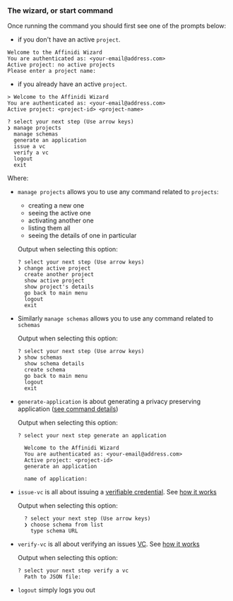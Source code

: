 ### The wizard, or start command

Once running the command you should first see one of the prompts below:

- if you don't have an active `project`.

```shell
Welcome to the Affinidi Wizard
You are authenticated as: <your-email@address.com>
Active project: no active projects
Please enter a project name:
```

- if you already have an active `project`.

```shell
> Welcome to the Affinidi Wizard
You are authenticated as: <your-email@address.com>
Active project: <project-id> <project-name>

? select your next step (Use arrow keys)
❯ manage projects
  manage schemas
  generate an application
  issue a vc
  verify a vc
  logout
  exit
```

Where:

- `manage projects` allows you to use any command related to `projects`:

  - creating a new one
  - seeing the active one
  - activating another one
  - listing them all
  - seeing the details of one in particular

  Output when selecting this option:

  ```shell
  ? select your next step (Use arrow keys)
  ❯ change active project
    create another project
    show active project
    show project's details
    go back to main menu
    logout
    exit
  ```

- Similarly `manage schemas` allows you to use any command related to `schemas`

  Output when selecting this option:

  ```shell
  ? select your next step (Use arrow keys)
  ❯ show schemas
    show schema details
    create schema
    go back to main menu
    logout
    exit
  ```

- `generate-application` is about generating a privacy preserving application ([see command details](../README.md#affinidi-generate-application))

  Output when selecting this option:

  ```shell
  ? select your next step generate an application

    Welcome to the Affinidi Wizard
    You are authenticated as: <your-email@address.com>
    Active project: <project-id>
    generate an application

    name of application:
  ```

- `issue-vc` is all about issuing a [verifiable credential](../README.md#about-schemas-and-verifiable-credentials). See [how it works](../README.md#affinidi-issue-vc)

  Output when selecting this option:

  ```shell
    ? select your next step (Use arrow keys)
    ❯ choose schema from list
      type schema URL
  ```

- `verify-vc` is all about verifying an issues [VC](../README.md#about-schemas-and-verifiable-credentials). See [how it works](../README.md#affinidi-verify-vc)

  Output when selecting this option:

  ```shell
  ? select your next step verify a vc
    Path to JSON file:
  ```

- `logout` simply logs you out
